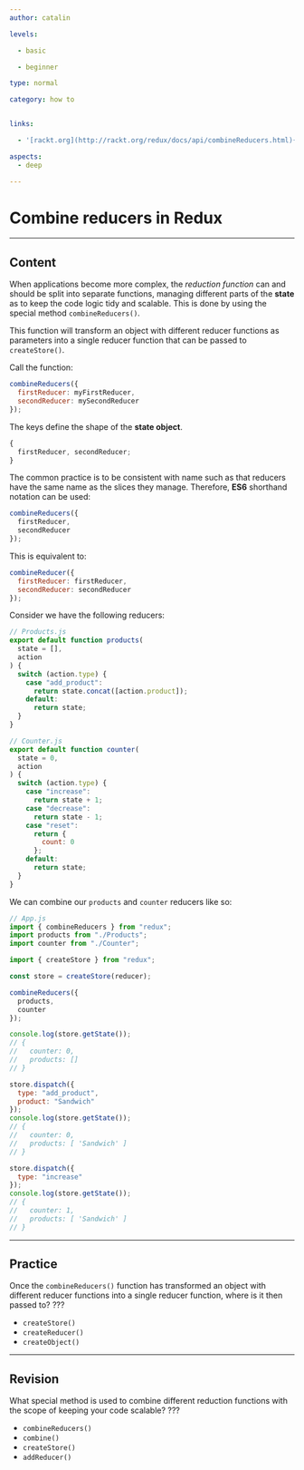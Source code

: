 ```yaml
---
author: catalin

levels:

  - basic

  - beginner

type: normal

category: how to


links:

  - '[rackt.org](http://rackt.org/redux/docs/api/combineReducers.html){website}'

aspects:
  - deep

---
```


# Combine reducers in Redux

---
## Content

When applications become more complex, the *reduction function* can and should be split into separate functions, managing different parts of the **state** as to keep the code logic tidy and scalable. This is done by using the special method `combineReducers()`.

This function will transform an object with different reducer functions as parameters into a single reducer function that can be passed to `createStore()`.

Call the function:
```jsx
combineReducers({
  firstReducer: myFirstReducer,
  secondReducer: mySecondReducer
});
```

The keys define the shape of the **state object**.

```javascript
{
  firstReducer, secondReducer;
}
```

The common practice is to be consistent with name such as that reducers have the same name as the slices they manage. Therefore, **ES6** shorthand notation can be used:

```javascript
combineReducers({
  firstReducer,
  secondReducer
});
```

This is equivalent to:

```javascript
combineReducer({
  firstReducer: firstReducer,
  secondReducer: secondReducer
});
```

Consider we have the following reducers:

```jsx
// Products.js
export default function products(
  state = [],
  action
) {
  switch (action.type) {
    case "add_product":
      return state.concat([action.product]);
    default:
      return state;
  }
}

// Counter.js
export default function counter(
  state = 0,
  action
) {
  switch (action.type) {
    case "increase":
      return state + 1;
    case "decrease":
      return state - 1;
    case "reset":
      return {
        count: 0
      };
    default:
      return state;
  }
}
```

We can combine our `products` and `counter` reducers like so:

```jsx
// App.js
import { combineReducers } from "redux";
import products from "./Products";
import counter from "./Counter";

import { createStore } from "redux";

const store = createStore(reducer);

combineReducers({
  products,
  counter
});

console.log(store.getState());
// {
//   counter: 0,
//   products: []
// }

store.dispatch({
  type: "add_product",
  product: "Sandwich"
});
console.log(store.getState());
// {
//   counter: 0,
//   products: [ 'Sandwich' ]
// }

store.dispatch({
  type: "increase"
});
console.log(store.getState());
// {
//   counter: 1,
//   products: [ 'Sandwich' ]
// }
```

---
## Practice

Once the `combineReducers()` function has transformed an object with different reducer functions into a single reducer function, where is it then passed to? ???


* `createStore()`
* `createReducer()`
* `createObject()`

---
## Revision

What special method is used to combine different reduction functions with the scope of keeping your code scalable?
???


* `combineReducers()`
* `combine()`
* `createStore()`
* `addReducer()`


